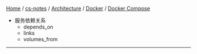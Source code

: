 [Home](https://mengxianbin.github.io) /
[cs-notes](https://mengxianbin.github.io/cs-notes/content) /
[Architecture](https://mengxianbin.github.io/cs-notes/content/Architecture) /
[Docker](https://mengxianbin.github.io/cs-notes/content/Architecture/Docker) /
[Docker Compose](https://mengxianbin.github.io/cs-notes/content/Architecture/Docker/Docker%20Compose)

* 服务依赖关系
    * depends_on
    * links
    * volumes_from

---
